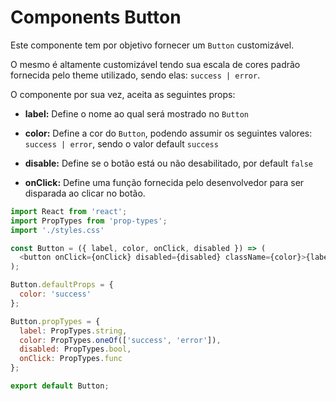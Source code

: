 # Components Button

Este componente tem por objetivo fornecer um `Button` customizável.

O mesmo é altamente customizável tendo sua escala de cores padrão fornecida pelo theme utilizado, sendo elas: `success | error`.

O componente por sua vez, aceita as seguintes props:

  * **label:** Define o nome ao qual será mostrado no `Button`

  * **color:** Define a cor do `Button`, podendo assumir os seguintes valores:  `success | error`, sendo o valor default `success`

  * **disable:** Define se o botão está ou não desabilitado, por default `false`
  
  * **onClick:** Define uma função fornecida pelo desenvolvedor para ser disparada ao clicar no botão.

```javascript
import React from 'react';
import PropTypes from 'prop-types';
import './styles.css'

const Button = ({ label, color, onClick, disabled }) => (
  <button onClick={onClick} disabled={disabled} className={color}>{label}</button>
);

Button.defaultProps = {
  color: 'success'
};

Button.propTypes = {
  label: PropTypes.string,
  color: PropTypes.oneOf(['success', 'error']),
  disabled: PropTypes.bool,
  onClick: PropTypes.func
};

export default Button;
```
